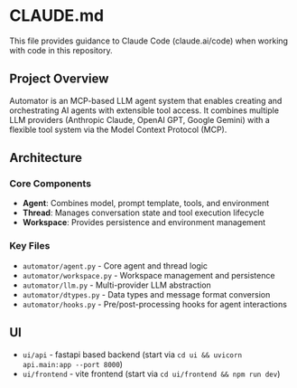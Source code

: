 # CLAUDE.md

This file provides guidance to Claude Code (claude.ai/code) when working with code in this repository.

## Project Overview

Automator is an MCP-based LLM agent system that enables creating and orchestrating AI agents with extensible tool access. It combines multiple LLM providers (Anthropic Claude, OpenAI GPT, Google Gemini) with a flexible tool system via the Model Context Protocol (MCP).


## Architecture

### Core Components
- **Agent**: Combines model, prompt template, tools, and environment
- **Thread**: Manages conversation state and tool execution lifecycle  
- **Workspace**: Provides persistence and environment management

### Key Files
- `automator/agent.py` - Core agent and thread logic
- `automator/workspace.py` - Workspace management and persistence
- `automator/llm.py` - Multi-provider LLM abstraction
- `automator/dtypes.py` - Data types and message format conversion
- `automator/hooks.py` - Pre/post-processing hooks for agent interactions

## UI
- `ui/api` - fastapi based backend (start via `cd ui && uvicorn api.main:app --port 8000`)
- `ui/frontend` - vite frontend (start via `cd ui/frontend && npm run dev`)
